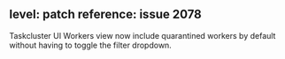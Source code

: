 level: patch
reference: issue 2078
---
Taskcluster UI Workers view now include quarantined workers by default without having to toggle the filter dropdown.
